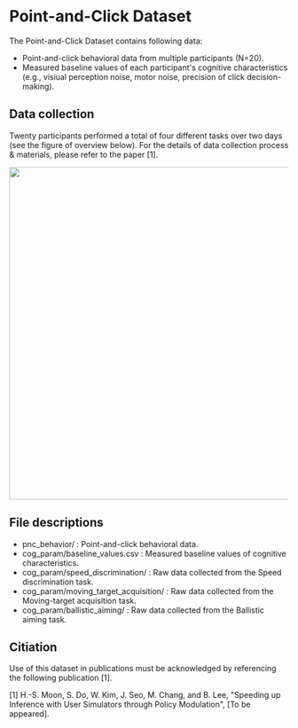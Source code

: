 # Point-and-Click Dataset

The Point-and-Click Dataset contains following data:

- Point-and-click behavioral data from multiple participants (N=20).
- Measured baseline values of each participant's cognitive characteristics (e.g., visiual perception noise, motor noise, precision of click decision-making).

## Data collection

Twenty participants performed a total of four different tasks over two days (see the figure of overview below).
For the details of data collection process & materials, please refer to the paper [1].

<img src="https://user-images.githubusercontent.com/3608635/145565981-7998aad6-decb-4831-8312-922b7a8d985a.jpg" width="600">

## File descriptions

- pnc_behavior/ : Point-and-click behavioral data.
- cog_param/baseline_values.csv : Measured baseline values of cognitive characteristics.
- cog_param/speed_discrimination/ : Raw data collected from the Speed discrimination task.
- cog_param/moving_target_acquisition/ : Raw data collected from the Moving-target acquisition task.
- cog_param/ballistic_aiming/ : Raw data collected from the Ballistic aiming task.

## Citiation

Use of this dataset in publications must be acknowledged by referencing the following publication [1].

[1] H.-S. Moon, S. Do, W. Kim, J. Seo, M. Chang, and B. Lee, "Speeding up Inference with User Simulators through Policy Modulation", [To be appeared].

